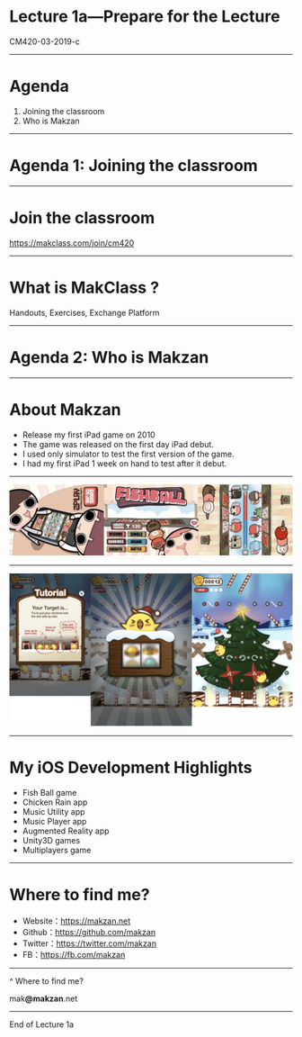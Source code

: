 # Lecture 1a—Prepare for the Lecture

CM420-03-2019-c

----

# Agenda

1. Joining the classroom
2. Who is Makzan

----

# Agenda 1: Joining the classroom

----

# Join the classroom

https://makclass.com/join/cm420

----

# What is MakClass ?

Handouts, Exercises, Exchange Platform

----

# Agenda 2: Who is Makzan

----

# About Makzan

- Release my first iPad game on 2010
- The game was released on the first day iPad debut.
- I used only simulator to test the first version of the game.
- I had my first iPad 1 week on hand to test after it debut.

----
![](/slides/images/fishball.jpg)

----
![](/slides/images/chicken-rain.jpg)


----

# My iOS Development Highlights

- Fish Ball game
- Chicken Rain app
- Music Utility app
- Music Player app
- Augmented Reality app
- Unity3D games
- Multiplayers game

----

# Where to find me?

- Website：https://makzan.net
- Github：https://github.com/makzan
- Twitter：https://twitter.com/makzan
- FB：https://fb.com/makzan
----
^ Where to find me?

mak<b>@makzan</b>.net

----


End of Lecture 1a


